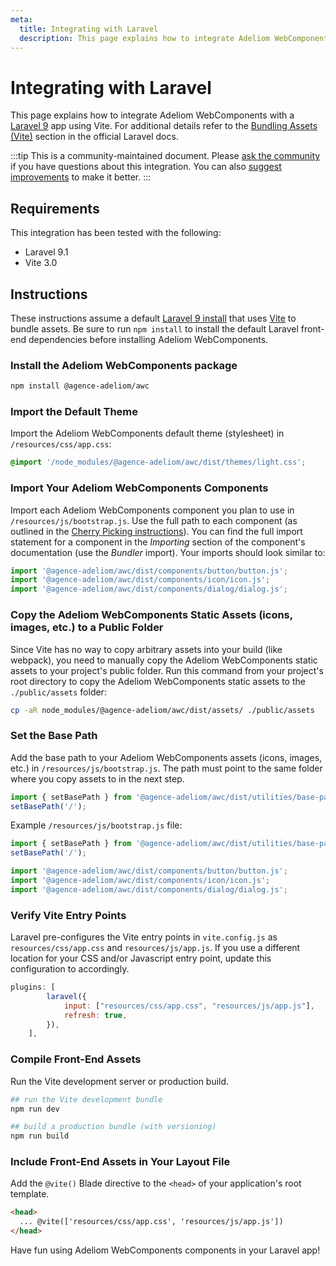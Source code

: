 ```yaml
---
meta:
  title: Integrating with Laravel
  description: This page explains how to integrate Adeliom WebComponents with a Laravel app.
---
```


# Integrating with Laravel

This page explains how to integrate Adeliom WebComponents with a [Laravel 9](https://laravel.com) app using Vite. For additional details refer to the [Bundling Assets (Vite)](https://laravel.com/docs/9.x/vite) section in the official Laravel docs.

:::tip
This is a community-maintained document. Please [ask the community](/resources/community) if you have questions about this integration. You can also [suggest improvements](https://github.com/agence-adeliom/awc/blob/next/docs/tutorials/integrating-with-laravel.md) to make it better.
:::

## Requirements

This integration has been tested with the following:

- Laravel 9.1
- Vite 3.0

## Instructions

These instructions assume a default [Laravel 9 install](https://laravel.com/docs/9.x/installation) that uses [Vite](https://vitejs.dev/) to bundle assets.
Be sure to run `npm install` to install the default Laravel front-end dependencies before installing Adeliom WebComponents.

### Install the Adeliom WebComponents package

```bash
npm install @agence-adeliom/awc
```

### Import the Default Theme

Import the Adeliom WebComponents default theme (stylesheet) in `/resources/css/app.css`:

```css
@import '/node_modules/@agence-adeliom/awc/dist/themes/light.css';
```

### Import Your Adeliom WebComponents Components

Import each Adeliom WebComponents component you plan to use in `/resources/js/bootstrap.js`. Use the full path to each component (as outlined in the [Cherry Picking instructions](https://awc.a-dev.cloud/getting-started/installation#cherry-picking)). You can find the full import statement for a component in the _Importing_ section of the component's documentation (use the _Bundler_ import). Your imports should look similar to:

```js
import '@agence-adeliom/awc/dist/components/button/button.js';
import '@agence-adeliom/awc/dist/components/icon/icon.js';
import '@agence-adeliom/awc/dist/components/dialog/dialog.js';
```

### Copy the Adeliom WebComponents Static Assets (icons, images, etc.) to a Public Folder

Since Vite has no way to copy arbitrary assets into your build (like webpack), you need to manually copy the Adeliom WebComponents static assets to your project's public folder. Run this command from your project's root directory to copy the Adeliom WebComponents static assets to the `./public/assets` folder:

```sh
cp -aR node_modules/@agence-adeliom/awc/dist/assets/ ./public/assets
```

### Set the Base Path

Add the base path to your Adeliom WebComponents assets (icons, images, etc.) in `/resources/js/bootstrap.js`. The path must point to the same folder where you copy assets to in the next step.

```js
import { setBasePath } from '@agence-adeliom/awc/dist/utilities/base-path.js';
setBasePath('/');
```

Example `/resources/js/bootstrap.js` file:

```js
import { setBasePath } from '@agence-adeliom/awc/dist/utilities/base-path.js';
setBasePath('/');

import '@agence-adeliom/awc/dist/components/button/button.js';
import '@agence-adeliom/awc/dist/components/icon/icon.js';
import '@agence-adeliom/awc/dist/components/dialog/dialog.js';
```

### Verify Vite Entry Points

Laravel pre-configures the Vite entry points in `vite.config.js` as `resources/css/app.css` and `resources/js/app.js`. If you use a different location for your CSS and/or Javascript entry point, update this configuration to accordingly.

```js
plugins: [
        laravel({
            input: ["resources/css/app.css", "resources/js/app.js"],
            refresh: true,
        }),
    ],
```

### Compile Front-End Assets

Run the Vite development server or production build.

```bash
## run the Vite development bundle
npm run dev

## build a production bundle (with versioning)
npm run build
```

### Include Front-End Assets in Your Layout File

Add the `@vite()` Blade directive to the `<head>` of your application's root template.

```html
<head>
  ... @vite(['resources/css/app.css', 'resources/js/app.js'])
</head>
```

Have fun using Adeliom WebComponents components in your Laravel app!
